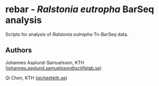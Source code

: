 # rebar - _Ralstonia eutropha_ BarSeq analysis

Scripts for analysis of _Ralstonia eutropha_ Tn-BarSeq data.

## Authors

Johannes Asplund-Samuelsson, KTH (johannes.asplund.samuelsson@scilifelab.se)

Qi Chen, KTH (qiche@kth.se)
